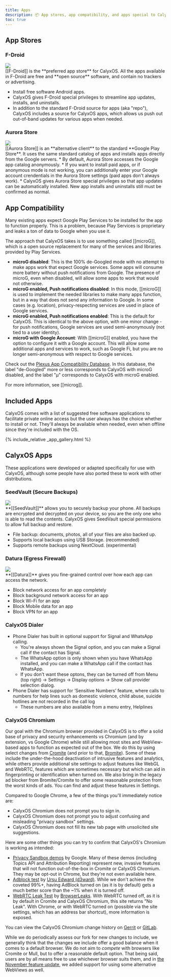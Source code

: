 ```yaml
---
title: Apps
description: 📦 App stores, app compatibility, and apps special to CalyxOS
toc: true
---
```


## App Stores

### F-Droid

<div class="feature small-img">
<img src="{{'/assets/images/osapps/fdroid.png' | relative_url}}" />
<div>
[[F-Droid]] is the **preferred app store** for CalyxOS. All the apps available in F-Droid are free and **open source** software, and contain no trackers or advertising.

* Install free software Android apps.
* CalyxOS gives F-Droid special privileges to streamline app updates, installs, and uninstalls.
* In addition to the standard F-Droid source for apps (aka "repo"), CalyxOS includes a source for CalyxOS apps, which allows us push out out-of-band updates for various apps when needed.
</div>
</div>

### Aurora Store

<div class="feature small-img">
<img src="{{'/assets/images/apps/com.aurora.store.png' | relative_url}}" />
<div>
[[Aurora Store]] is an **alternative client** to the standard **Google Play Store**. It uses the same standard catalog of apps and installs apps directly from the Google servers.
* By default, Aurora Store accesses the Google app catalog anonymously.
* If you want to install paid apps, or if anonymous mode is not working, you can additionally enter your Google account crendentials in the Aurora Store settings (paid apps don't always work).
* CalyxOS gives Aurora Store special privileges so that app updates can be automatically installed. New app installs and uninstalls still must be confirmed as normal.
</div>
</div>

## App Compatibility

Many existing apps expect Google Play Services to be installed for the app to function properly. This is a problem, because Play Services is proprietary and leaks a ton of data to Google when you use it.

The approach that CalyxOS takes is to use something called [[microG]], which is a open source replacement for many of the services and libraries provided by Play Services.

* **microG disabled**: This is the 100% de-Googled mode with no attempt to make apps work that expect Google services. Some apps will consume more battery without push notifications from Google. The presence of microG, even when disabled, will allow some apps to work that would not otherwise.
* **microG enabled, Push notifications disabled**: In this mode, [[microG]] is used to implement the needed libraries to make many apps function, but in a way that does not send any information to Google. In some cases (e.g. location), privacy-respecting services are used in place of Google services.
* **microG enabled, Push notifications enabled**: This is the default for CalyxOS. This is identical to the above option, with one minor change - for push notifications, Google services are used semi-anonymously (not tied to a user identity).
* **microG with Google Account**: With [[microG]] enabled, you have the option to configure it with a Google account. This will allow some additional apps and services to work, such as Google Fi, but you are no longer semi-anonymous with respect to Google services.

Check out the [Plexus App Compatibility Database](https://plexus.techlore.tech/). In this database, the label "de-Googled" more or less corresponds to CalyxOS with microG disabled, and the label "μ" corresponds to CalyxOS with microG enabled.

For more information, see [[microg]].

## Included Apps

CalyxOS comes with a list of suggested free software applications to facilitate private online access but the user always has the choice whether to install or not. They'll always be available when needed, even when offline since they're included with the OS.

{% include_relative _app_gallery.html %}

## CalyxOS Apps

These applications were developed or adapted specifically for use with CalyxOS, although some people have also ported these to work with other distributions.

### SeedVault (Secure Backups)

<div class="feature small-img">
<img src="{{'/assets/images/osapps/seedvault.png' | relative_url}}" />
<div>
**[[SeedVault]]** allows you to securely backup your phone. All backups are encrypted and decrypted on your device, so you are the only one who is able to read the contents. CalyxOS gives SeedVault special permissions to allow full backup and restore.

* File backup: documents, photos, all of your files are also backed up.
* Supports local backups using USB Storage. (recommended)
* Supports remote backups using NextCloud. (experimental)
</div>
</div>

### Datura (Egress Firewall)

<div class="feature small-img">
<img src="{{'/assets/images/osapps/datura.png' | relative_url}}" />
<div>
**[[Datura]]** gives you fine-grained control over how each app can access the network.

* Block network access for an app completely
* Block background network access for an app
* Block Wi-Fi for an app
* Block Mobile data for an app
* Block VPN for an app
</div>
</div>


### CalyxOS Dialer

* Phone Dialer has built in optional support for Signal and WhatsApp calling.
  * You're always shown the Signal option, and you can make a Signal call if the contact has Signal.
  * The WhatsApp option is only shown when you have WhatsApp installed, and you can make a WhatsApp call if the contact has WhatsApp.
  * If you don't want these optons, they can be turned off from Menu (top right) -> Settings -> Display options -> Show call provider selection dialog.
* Phone Dialer has support for ‘Sensitive Numbers’ feature, where calls to numbers for help lines such as domestic violence, child abuse, suicide hotlines are not recorded in the call log
  * These numbers are also available from a menu entry, Helplines

### CalyxOS Chromium

Our goal with the Chromium browser provided in CalyxOS is to offer a solid base of privacy and security enhancements vs Chromium (and by extension, vs Google Chrome) while still allowing most sites and WebView-based apps to function as expected out of the box. We do this by using select changes from [Cromite](https://github.com/uazo/cromite) (and prior to that, [Bromite](https://github.com/bromite/bromite)). Some of these include the under-the-hood deactivation of intrusive features and analytics, while others provide additional site settings to adjust features like WebGL and WebRTC, features which are sometimes necessary but which can aid in fingerprinting or identification when turned on. We also bring in the legacy ad blocker from Bromite/Cromite to offer some reasonable protection from the worst kinds of ads. You can find and adjust these features in Settings.

Compared to Google Chrome, a few of the things you'll immediately notice are:
* CalyxOS Chromium does not prompt you to sign in.
* CalyxOS Chromium does not prompt you to adjust confusing and misleading "privacy sandbox" settings.
* CalyxOS Chromium does not fill its new tab page with unsolicited site suggestions.

Here are some other things you can try to confirm that CalyxOS's Chromium is working as intended:

* [Privacy Sandbox demos](https://developers.google.com/privacy-sandbox/resources/demos) by Google. Many of these demos (including Topics API and Attribution Reporting) represent new, invasive features that will not function out-of-the-box in Cromite or CalyxOS Chromium. They may be opt-out in Chrome, but they're not even available here.
* [Adblock test](https://d3ward.github.io/toolz/adblock.html) by [Ursu Edward (d3ward)](https://d3ward.github.io/). While we don't achieve the coveted 99%+, having AdBlock turned on (as it is by default) gets a much better score than the \~1% when it is turned off.
* [WebRTC Leak Test](https://browserleaks.com/webrtc) by [BrowserLeaks](https://browserleaks.com). With WebRTC turned off, as it is by default in Cromite and CalyxOS Chromium, this site returns "No Leak". With Chrome, or with WebRTC turned on (possible via the site settings, which has an address bar shortcut), more information is exposed.

You can view the CalyxOS Chromium change history on [Gerrit](https://review.calyxos.org/q/project:CalyxOS/platform_external_calyx_chromium) or [GitLab](https://gitlab.com/CalyxOS/platform_external_calyx_chromium/-/commits/android14/?ref_type=heads).

While we do periodically assess our fork for new changes to include, we generally think that the changes we include offer a good balance when it comes to a default browser. We do not aim to *compete* with browsers like Cromite or Mull, but to offer a reasonable default option. That being said, users are by all means free to use whichever browser suits them, and in [the November feature update](https://calyxos.org/news/2023/11/30/november-feature-update/), we added support for using some alternative WebViews as well.
